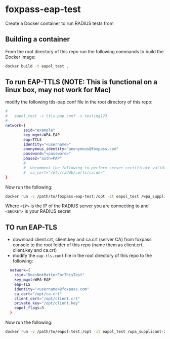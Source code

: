 
# foxpass-eap-test
Create a Docker container to run RADIUS tests from

## Building a container

From the root directory of this repo run the following commands to build the Docker image:

```bash
docker build -t eapol_test .
```

## To run EAP-TTLS (NOTE: This is functional on a linux box, may not work for Mac)

modify the following ttls-pap.conf file in the root directory of this repo:

```bash
#
#   eapol_test -c ttls-pap.conf -s testing123
#
network={
        ssid="example"
        key_mgmt=WPA-EAP
        eap=TTLS
        identity="<username>"
        anonymous_identity="anonymous@foxpass.com"
        password="<password>"
        phase2="auth=PAP"
        #
        #  Uncomment the following to perform server certificate validation.
        #  ca_cert="/etc/raddb/certs/ca.der"
}
```

Now run the following:

```bash
docker run -v /path/to/foxpass-eap-test:/opt -it eapol_test /wpa_supplicant-2.8/wpa_supplicant/eapol_test -a <IP> -s <secret> -c /opt/ttls-pap.conf
```

Where `<IP>` is the IP of the RADIUS server you are connecting to and `<SECRET>` is your RADIUS secret

## TO run EAP-TLS

* download client.crt, client.key and ca.crt (server CA) from foxpass console to the root folder of this repo (name them as client.crt, client.key and ca.crt)
* modify the `eap-tls.conf` file in the root directory of this repo to the following:
  
```bash
  network={
    ssid="DoesNotMatterForThisTest"
    key_mgmt=WPA-EAP
    eap=TLS
    identity="<username>@foxpass.com"
    ca_cert="/opt/ca.crt"
    client_cert="/opt/client.crt"
    private_key="/opt/client.key"
    eapol_flags=3
  }
```

Now run the following:

```bash
docker run -v /path/to/eapol-test:/opt -it eapol_test /wpa_supplicant-2.8/wpa_supplicant/eapol_test -a 44.194.175.80 -s <secret> -c /opt/tls.conf
```
